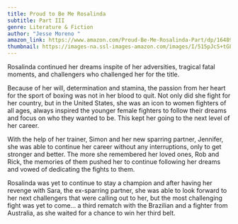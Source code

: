 ```yaml
---
title: Proud to Be Me Rosalinda
subtitle: Part III
genre: Literature & Fiction
author: "Jesse Moreno "
amazon_link: https://www.amazon.com/Proud-Be-Me-Rosalinda-Part/dp/1648956297/ref=tmm_pap_swatch_0?_encoding=UTF8&qid=1643091629&sr=8-1
thumbnail: https://images-na.ssl-images-amazon.com/images/I/515pJcS+tGL.jpg
---
```

Rosalinda continued her dreams inspite of her adversities, tragical fatal moments, and challengers who challenged her for the title.

Because of her will, determination and stamina, the passion from her heart for the sport of boxing was not in her blood to quit. Not only did she fight for her country, but in the United States, she was an icon to women fighters of all ages, always inspired the younger female fighters to follow their dreams and focus on who they wanted to be. This kept her going to the next level of her career.

With the help of her trainer, Simon and her new sparring partner, Jennifer, she was able to continue her career without any interruptions, only to get stronger and better. The more she remembered her loved ones, Rob and Rick, the memories of them pushed her to continue following her dreams and vowed of dedicating the fights to them.

Rosalinda was yet to continue to stay a champion and after having her revenge with Sara, the ex-sparring partner, she was able to look forward to her next challengers that were calling out to her, but the most challenging fight was yet to come... a third rematch with the Brazilian and a fighter from Australia, as she waited for a chance to win her third belt.